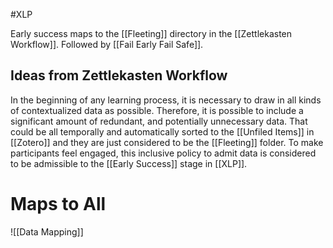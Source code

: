 #XLP 

Early success maps to the [[Fleeting]] directory in the [[Zettlekasten Workflow]]. Followed by [[Fail Early Fail Safe]].

## Ideas from Zettlekasten Workflow
In the beginning of any learning process, it is necessary to draw in all kinds of contextualized data as possible. Therefore, it is possible to include a significant amount of redundant, and potentially unnecessary data. That could be all temporally and automatically sorted to the [[Unfiled Items]] in [[Zotero]] and they are just considered to be the [[Fleeting]] folder. To make participants feel engaged, this inclusive policy to admit data is considered to be admissible to the [[Early Success]] stage in [[XLP]].

# Maps to All
![[Data Mapping]]